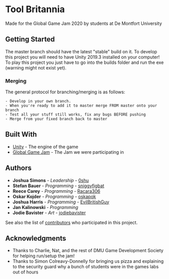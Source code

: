 # Tool Britannia

Made for the Global Game Jam 2020 by students at De Montfort University

## Getting Started

The master branch should have the latest "stable" build on it.
To develop this project you will need to have Unity 2019.3 installed on your computer!
To play this project you just have to go into the builds folder and run the exe (warning might not exist yet).

### Merging

The general protocol for branching/merging is as follows:
```
- Develop in your own branch.
- When you're ready to add it to master merge FROM master onto your branch
- Test all your stuff still works, fix any bugs BEFORE pushing
- Merge from your fixed branch back to master
```

## Built With

* [Unity](https://unity.com/) - The engine of the game
* [Global Game Jam](https://globalgamejam.org/) - The Jam we were participating in

## Authors

* **Joshua Simons** - *Leadership* - [0shu](https://github.com/0shu)
* **Stefan Bauer** - *Programming* - [sniggyfigbat](https://github.com/sniggyfigbat)
* **Reece Carey** - *Programming* - [Racara306](https://github.com/Racara306)
* **Oskar Kojder** - *Programming* - [oskapok](https://github.com/oskapok)
* **Joshua Harris** - *Programming* - [EvilBritishGuy](https://github.com/EvilBritishGuy)
* **Jan Kalinowski** - *Programming*
* **Jodie Bavister** - *Art* - [jodiebavister](https://github.com/jodiebavister)

See also the list of [contributors](https://github.com/0shu/GGJ2020/contributors) who participated in this project.

## Acknowledgments

* Thanks to Charlie, Nat, and the rest of DMU Game Development Society for helping run/setup the jam!
* Thanks to Simon Colreavy-Donnelly for bringing us pizza and explaining to the security guard why a bunch of students were in the games labs out of hours